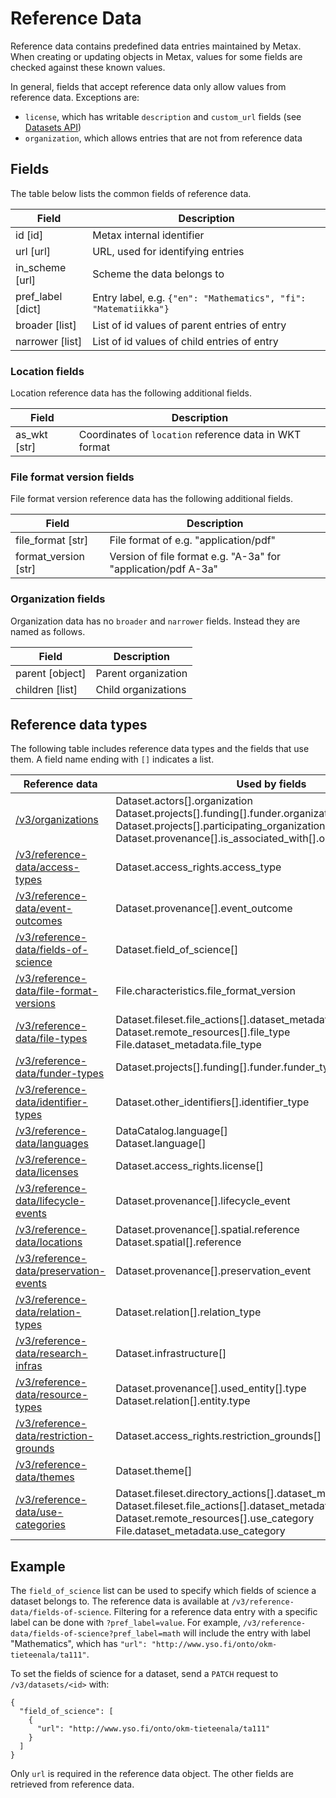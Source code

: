 # Reference Data

Reference data contains predefined data entries maintained by Metax. When creating or updating objects in Metax, 
values for some fields are checked against these known values.

In general, fields that accept reference data only allow values from reference data.
Exceptions are:

- `license`, which has writable `description` and `custom_url` fields (see [Datasets API](datasets-api.md#access-rights))
- `organization`, which allows entries that are not from reference data

## Fields

The table below lists the common fields of reference data.

| Field             | Description                                                     |
|-------------------|-----------------------------------------------------------------|
| id [id]           | Metax internal identifier                                       |
| url [url]         | URL, used for identifying entries                               |
| in_scheme [url]   | Scheme the data belongs to                                      |
| pref_label [dict] | Entry label, e.g. `{"en": "Mathematics", "fi": "Matematiikka"}` |
| broader [list]    | List of id values of parent entries of entry                    |
| narrower [list]   | List of id values of child entries of entry                     |

### Location fields

Location reference data has the following additional fields.

| Field        | Description                                            |
|--------------|--------------------------------------------------------|
| as_wkt [str] | Coordinates of `location` reference data in WKT format |

### File format version fields

File format version reference data has the following additional fields.

| Field                | Description                                                   |
|----------------------|---------------------------------------------------------------|
| file_format [str]    | File format of e.g. "application/pdf"                         |
| format_version [str] | Version of file format e.g. "A-3a" for "application/pdf A-3a" |

### Organization fields

Organization data has no `broader` and `narrower` fields. Instead they are named as follows.

| Field           | Description         |
|-----------------|---------------------|
| parent [object] | Parent organization |
| children [list] | Child organizations |


## Reference data types

The following table includes reference data types and the fields that use them. A field name ending with `[]` indicates a list.

<!-- table generated with refdata_fields.py -->

| Reference data | Used by fields |
|---|---|
| [/v3/organizations](/v3/organizations) | Dataset.actors[].organization<br>Dataset.projects[].funding[].funder.organization<br>Dataset.projects[].participating_organizations[]<br>Dataset.provenance[].is_associated_with[].organization |
| [/v3/reference-data/access-types](/v3/reference-data/access-types) | Dataset.access_rights.access_type |
| [/v3/reference-data/event-outcomes](/v3/reference-data/event-outcomes) | Dataset.provenance[].event_outcome |
| [/v3/reference-data/fields-of-science](/v3/reference-data/fields-of-science) | Dataset.field_of_science[] |
| [/v3/reference-data/file-format-versions](/v3/reference-data/file-format-versions) | File.characteristics.file_format_version |
| [/v3/reference-data/file-types](/v3/reference-data/file-types) | Dataset.fileset.file_actions[].dataset_metadata.file_type<br>Dataset.remote_resources[].file_type<br>File.dataset_metadata.file_type |
| [/v3/reference-data/funder-types](/v3/reference-data/funder-types) | Dataset.projects[].funding[].funder.funder_type |
| [/v3/reference-data/identifier-types](/v3/reference-data/identifier-types) | Dataset.other_identifiers[].identifier_type |
| [/v3/reference-data/languages](/v3/reference-data/languages) | DataCatalog.language[]<br>Dataset.language[] |
| [/v3/reference-data/licenses](/v3/reference-data/licenses) | Dataset.access_rights.license[] |
| [/v3/reference-data/lifecycle-events](/v3/reference-data/lifecycle-events) | Dataset.provenance[].lifecycle_event |
| [/v3/reference-data/locations](/v3/reference-data/locations) | Dataset.provenance[].spatial.reference<br>Dataset.spatial[].reference |
| [/v3/reference-data/preservation-events](/v3/reference-data/preservation-events) | Dataset.provenance[].preservation_event |
| [/v3/reference-data/relation-types](/v3/reference-data/relation-types) | Dataset.relation[].relation_type |
| [/v3/reference-data/research-infras](/v3/reference-data/research-infras) | Dataset.infrastructure[] |
| [/v3/reference-data/resource-types](/v3/reference-data/resource-types) | Dataset.provenance[].used_entity[].type<br>Dataset.relation[].entity.type |
| [/v3/reference-data/restriction-grounds](/v3/reference-data/restriction-grounds) | Dataset.access_rights.restriction_grounds[] |
| [/v3/reference-data/themes](/v3/reference-data/themes) | Dataset.theme[] |
| [/v3/reference-data/use-categories](/v3/reference-data/use-categories) | Dataset.fileset.directory_actions[].dataset_metadata.use_category<br>Dataset.fileset.file_actions[].dataset_metadata.use_category<br>Dataset.remote_resources[].use_category<br>File.dataset_metadata.use_category |



## Example

The `field_of_science` list can be used to specify which fields of science a dataset belongs to. 
The reference data is available at `/v3/reference-data/fields-of-science`. Filtering for a reference
data entry with a specific label can be done with `?pref_label=value`. For example,
`/v3/reference-data/fields-of-science?pref_label=math` will include the entry with label "Mathematics",
which has `"url": "http://www.yso.fi/onto/okm-tieteenala/ta111"`.

To set the fields of science for a dataset, send a `PATCH` request to `/v3/datasets/<id>` with:
``` 
{  
  "field_of_science": [
    {
      "url": "http://www.yso.fi/onto/okm-tieteenala/ta111"
    }
  ]
}
```
Only `url` is required in the reference data object. The other fields are retrieved from reference data.
